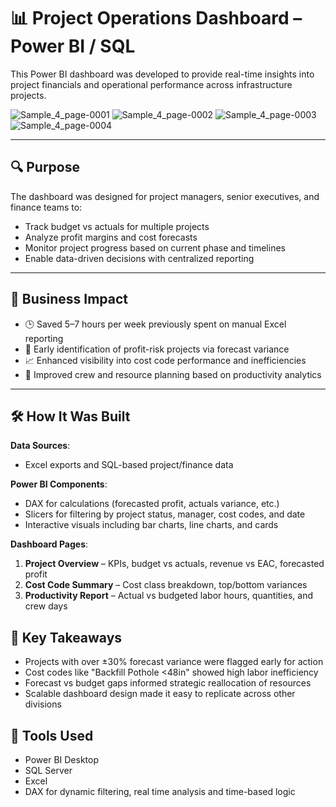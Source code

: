 # 📊 Project Operations Dashboard – Power BI / SQL

This Power BI dashboard was developed to provide real-time insights into project financials and operational performance across infrastructure projects.

![Sample_4_page-0001](https://github.com/user-attachments/assets/d9db8db1-b6b7-4743-9425-606a207d2fa5)
![Sample_4_page-0002](https://github.com/user-attachments/assets/adce5e23-596f-439a-b9a1-c0fe5a46bdad)
![Sample_4_page-0003](https://github.com/user-attachments/assets/37f24a97-cd76-473b-8793-59438c8e26b1)
![Sample_4_page-0004](https://github.com/user-attachments/assets/6d58a783-9e4d-4a57-a482-b264a549192f)

---

## 🔍 Purpose

The dashboard was designed for project managers, senior executives, and finance teams to:

- Track budget vs actuals for multiple projects
- Analyze profit margins and cost forecasts
- Monitor project progress based on current phase and timelines
- Enable data-driven decisions with centralized reporting

---

## 🎯 Business Impact

- 🕒 Saved 5–7 hours per week previously spent on manual Excel reporting
- 🚧 Early identification of profit-risk projects via forecast variance
- 📈 Enhanced visibility into cost code performance and inefficiencies
- 👷 Improved crew and resource planning based on productivity analytics

---

## 🛠️ How It Was Built

**Data Sources**:
- Excel exports and SQL-based project/finance data

**Power BI Components**:
- DAX for calculations (forecasted profit, actuals variance, etc.)
- Slicers for filtering by project status, manager, cost codes, and date
- Interactive visuals including bar charts, line charts, and cards

**Dashboard Pages**:
1. **Project Overview** – KPIs, budget vs actuals, revenue vs EAC, forecasted profit
2. **Cost Code Summary** – Cost class breakdown, top/bottom variances
3. **Productivity Report** – Actual vs budgeted labor hours, quantities, and crew days

## 🔑 Key Takeaways

- Projects with over ±30% forecast variance were flagged early for action
- Cost codes like "Backfill Pothole <48in" showed high labor inefficiency
- Forecast vs budget gaps informed strategic reallocation of resources
- Scalable dashboard design made it easy to replicate across other divisions

## 🧰 Tools Used

- Power BI Desktop
- SQL Server
- Excel
- DAX for dynamic filtering, real time analysis and time-based logic
